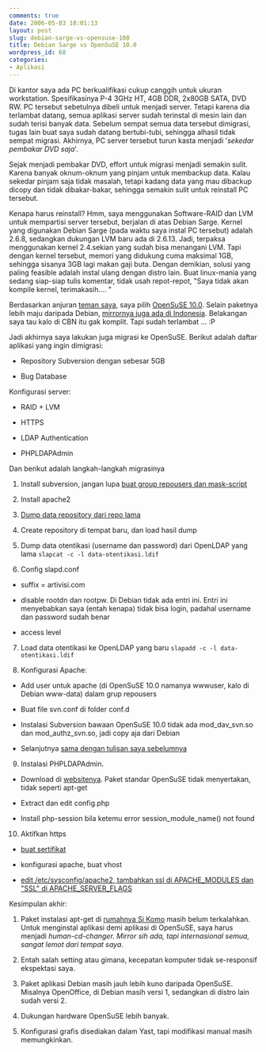 ```yaml
---
comments: true
date: 2006-05-03 18:01:13
layout: post
slug: debian-sarge-vs-opensuse-100
title: Debian Sarge vs OpenSuSE 10.0
wordpress_id: 68
categories:
- Aplikasi
---
```


Di kantor saya ada PC berkualifikasi cukup canggih untuk ukuran workstation. Spesifikasinya P-4 3GHz HT, 4GB DDR, 2x80GB SATA, DVD RW. PC tersebut sebetulnya dibeli untuk menjadi server. Tetapi karena dia terlambat datang, semua aplikasi server sudah terinstal di mesin lain dan sudah terisi banyak data. Sebelum sempat semua data tersebut dimigrasi, tugas lain buat saya sudah datang bertubi-tubi, sehingga alhasil tidak sempat migrasi. Akhirnya, PC server tersebut turun kasta menjadi '_sekedar pembakar DVD saja_'.

Sejak menjadi pembakar DVD, effort untuk migrasi menjadi semakin sulit. Karena banyak oknum-oknum yang pinjam untuk membackup data. Kalau sekedar pinjam saja tidak masalah, tetapi kadang data yang mau dibackup dicopy dan tidak dibakar-bakar, sehingga semakin sulit untuk reinstall PC tersebut. 

Kenapa harus reinstall? Hmm, saya menggunakan Software-RAID dan LVM untuk mempartisi server tersebut, berjalan di atas Debian Sarge. Kernel yang digunakan Debian Sarge (pada waktu saya instal PC tersebut) adalah 2.6.8, sedangkan dukungan LVM baru ada di 2.6.13. Jadi, terpaksa menggunakan kernel 2.4.sekian yang sudah bisa menangani LVM. Tapi dengan kernel tersebut, memori yang didukung cuma maksimal 1GB, sehingga sisanya 3GB lagi makan gaji buta. Dengan demikian, solusi yang paling feasible adalah instal ulang dengan distro lain. Buat linux-mania yang sedang siap-siap tulis komentar, tidak usah repot-repot, "Saya tidak akan kompile kernel, terimakasih.... "

Berdasarkan anjuran [teman saya](http://sleepless.ngoprek.org), saya pilih [OpenSuSE 10.0](http://www.opensuse.org). Selain paketnya lebih maju daripada Debian, [mirrornya juga ada di Indonesia](http://suse.cbn.net.id). Belakangan saya tau kalo di CBN itu gak komplit. Tapi sudah terlambat ... :P

Jadi akhirnya saya lakukan juga migrasi ke OpenSuSE. Berikut adalah daftar aplikasi yang ingin dimigrasi: 



	
  * Repository Subversion dengan sebesar 5GB

	
  * Bug Database



Konfigurasi server: 

	
  * RAID + LVM

	
  * HTTPS

        
  * LDAP Authentication

        
  * PHPLDAPAdmin



Dan berikut adalah langkah-langkah migrasinya

1. Install subversion, jangan lupa [buat group repousers dan mask-script](http://endy.artivisi.com/blog/aplikasi/instalasi-subversion/)
2. Install apache2
3. [Dump data repository dari repo lama](http://endy.artivisi.com/blog/aplikasi/subversion-backup-dan-restore/)
4. Create repository di tempat baru, dan load hasil dump

5. Dump data otentikasi (username dan password) dari OpenLDAP yang lama
  `slapcat -c -l data-otentikasi.ldif`

6. Config slapd.conf



	
  * suffix = artivisi.com

	
  * disable rootdn dan rootpw. Di Debian tidak ada entri ini. Entri ini menyebabkan saya (entah kenapa) tidak bisa login, padahal username dan password sudah benar

	
  * access level




7. Load data otentikasi ke OpenLDAP yang baru
`slapadd -c -l data-otentikasi.ldif`

8. Konfigurasi Apache: 




	
  * Add user untuk apache (di OpenSuSE 10.0 namanya wwwuser, kalo di Debian www-data) dalam grup repousers

  	
  * Buat file svn.conf di folder conf.d

	
  * Instalasi Subversion bawaan OpenSuSE 10.0 tidak ada mod_dav_svn.so dan mod_authz_svn.so, jadi copy aja dari Debian

	
  * Selanjutnya [sama dengan tulisan saya sebelumnya](http://endy.artivisi.com/blog/aplikasi/konfigurasi-user-subversion-di-xampp/)




9. Instalasi PHPLDAPAdmin.


	
  * Download di [websitenya](http://phpldapadmin.sourceforge.net). Paket standar OpenSuSE tidak menyertakan, tidak seperti apt-get

	
  * Extract dan edit config.php

	
  * Install php-session bila ketemu error session_module_name() not found




10. Aktifkan https

	
  * [buat sertifikat](http://www.eclectica.ca/howto/ssl-cert-howto.php)

	
  * konfigurasi apache, buat vhost

	
  * [edit /etc/sysconfig/apache2, tambahkan ssl di APACHE_MODULES dan "SSL" di APACHE_SERVER_FLAGS](http://en.opensuse.org/SDB:Apache_2_FAQ_(Frequently_Asked_Questions)#How_do_I_configure_Apache_2_for_SSL.3F)



Kesimpulan akhir: 

	
  1. Paket instalasi apt-get di [rumahnya Si Komo](http://komo.vlsm.org) masih belum terkalahkan. Untuk menginstal aplikasi demi aplikasi di OpenSuSE, saya harus menjadi _human-cd-changer. Mirror sih ada, tapi internasional semua, sangat lemot dari tempat saya_. 

	
  2. Entah salah setting atau gimana, kecepatan komputer tidak se-responsif ekspektasi saya. 

	
  3. Paket aplikasi Debian masih jauh lebih kuno daripada OpenSuSE. Misalnya OpenOffice, di Debian  masih versi 1, sedangkan di distro lain sudah versi 2.

	
  4. Dukungan hardware OpenSuSE lebih banyak.

	
  5. Konfigurasi grafis disediakan dalam Yast, tapi modifikasi manual masih memungkinkan.




